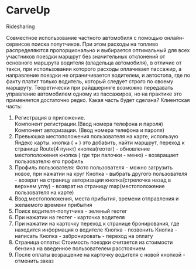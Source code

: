 # CarveUp
Ridesharing

Cовместное использование частного автомобиля с помощью онлайн-сервисов поиска попутчиков. При этом расходы на топливо распределяются пропорционально и выбирается оптимальный для всех участников поездки маршрут без значительных отклонений от основного маршрута водителя (владельца автомобиля), в отличие от такси, при использовании которого расходы оплачивает пассажир, а направление поездки не ограничивается водителем, и автостопа, где по факту платит только водитель, который следует строго по своему маршруту. Теоретически при райдшеринге возможно передавать управление автомобилем одному из пассажиров, но на практике это применяется достаточно редко.
Какая часть будет сделана?
Клиентская часть:
1) Регистрация в приложение.  
Компонент регистрации.(Ввод номера телефона и пароля)
Компонент авторизации. (Ввод номера телефона и пароля)
2) Превьюшка местоположения пользователя на карте, использую Яндекс карты. 
кнопка ( + ) это добавить, найти маршрут, переход к странице Route(4 пункт)
кнопка(геотег) - обновление местоположения
кнопка ( где три палочки - меню) - возвращает пользователю его профиль
3) Профиль пользователя:
Фото пользователя - можно загрузить новое, при нажатии на круг
Кнопка - выбрать другого пользователя - возврат на страницу авторизации
кнопка(стрелочка назад в верхнем углу) - возврат на страницу map(местоположение пользователя на карте)
4) Ввод местоположения, места прибытия, времени отправления и желаемого времени прибытия
5) Поиск водителя-попутчика - зеленый геотег
6) При нажатии на геотег - карточка водителя
7) При нажатии на карточку переход к странице бронирования, где находится информация о водителе
Кнопка - позвонить 
Кнопка - написать
Кнопка - забронировать - переход на оплату
8) Страница оплаты: 
Стоимость поездки считается из стоимости бензина на введенное пользователем расстоянием
9) После оплаты возращение на карточку водителя с новой кнопкой - отменить заказ

